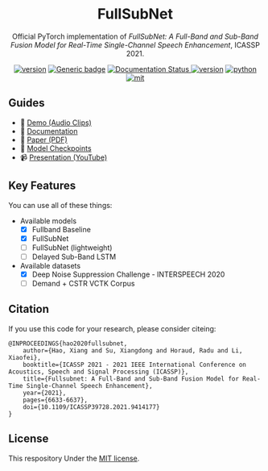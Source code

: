 <div align="center">
    <h1>
        FullSubNet
    </h1>
    <p>
    Official PyTorch implementation of <em>FullSubNet: A Full-Band and Sub-Band Fusion Model for Real-Time Single-Channel Speech Enhancement</em>, ICASSP 2021.
    </p>
    <a href="https://github.com/haoxiangsnr/FullSubNet/"><img src="https://img.shields.io/badge/Platform-linux-lightgrey" alt="version"></a>
    <a href="https://github.com/haoxiangsnr/FullSubNet/"><img src="https://img.shields.io/github/stars/haoxiangsnr/FullSubNet?color=yellow&amp;label=FullSubNet&amp;logo=github" alt="Generic badge"></a>
    <a href='https://fullsubnet.readthedocs.io/en/latest/?badge=latest'>
        <img src='https://readthedocs.org/projects/fullsubnet/badge/?version=latest' alt='Documentation Status' />
    </a>
    <a href="https://github.com/haoxiangsnr/FullSubNet/"><img src="https://img.shields.io/badge/Python-%3E%3D3.8.0-orange" alt="version"></a>
    <a href="https://github.com/haoxiangsnr/FullSubNet/"><img src="https://img.shields.io/badge/PyTorch-%3E%3D1.10-brightgreen" alt="python"></a>
    <a href="https://github.com/haoxiangsnr/FullSubNet/blob/main/LICENSE"><img src="https://img.shields.io/badge/License-MIT-yellow.svg" alt="mit"></a>
</div>

## Guides

- 📸 [Demo (Audio Clips)](https://www.haoxiangsnr.com/demo/fullsubnet)
- 📖 [Documentation](https://fullsubnet.readthedocs.io/)
- 📰 [Paper (PDF)](https://arxiv.org/abs/2010.15508)
- 🎏 [Model Checkpoints](https://github.com/haoxiangsnr/FullSubNet/releases)
- 📹 [Presentation (YouTube)](https://youtu.be/XJeE-MWDlk0)

## Key Features

You can use all of these things:

- Available models
  - [x] Fullband Baseline
  - [x] FullSubNet
  - [ ] FullSubNet (lightweight)
  - [ ] Delayed Sub-Band LSTM

- Available datasets
  - [x] Deep Noise Suppression Challenge - INTERSPEECH 2020
  - [ ] Demand + CSTR VCTK Corpus

## Citation

If you use this code for your research, please consider citeing:

```text
@INPROCEEDINGS{hao2020fullsubnet,
    author={Hao, Xiang and Su, Xiangdong and Horaud, Radu and Li, Xiaofei},
    booktitle={ICASSP 2021 - 2021 IEEE International Conference on Acoustics, Speech and Signal Processing (ICASSP)},
    title={Fullsubnet: A Full-Band and Sub-Band Fusion Model for Real-Time Single-Channel Speech Enhancement},
    year={2021},
    pages={6633-6637},
    doi={10.1109/ICASSP39728.2021.9414177}
}
```

## License

This respository Under the [MIT license](LICENSE).